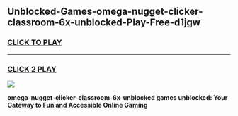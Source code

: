 
## Unblocked-Games-omega-nugget-clicker-classroom-6x-unblocked-Play-Free-d1jgw
<h3>
<a href="https://premium76.site?title=omega-nugget-clicker-classroom-6x-unblocked&ref=19M">CLICK TO PLAY</a></h3>
<hr>

<h3>
<a href="https://premium76.site?title=omega-nugget-clicker-classroom-6x-unblocked&ref=19M">CLICK 2 PLAY</a>
  
</h3>

<a href="https://premium76.site?title=omega-nugget-clicker-classroom-6x-unblocked&ref=19M"><img src="https://clearcache.store/games.png"></a>


**omega-nugget-clicker-classroom-6x-unblocked games unblocked: Your Gateway to Fun and Accessible Online Gaming**
